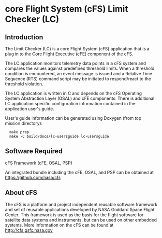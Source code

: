 # core Flight System (cFS) Limit Checker (LC)

## Introduction

The Limit Checker (LC) is a core Flight System (cFS) application
that is a plug in to the Core Flight Executive (cFE) component of the cFS.

The LC application monitors telemetry data points in a cFS system and compares 
the values against predefined threshold limits. When a threshold condition is 
encountered, an event message is issued and a Relative Time Sequence (RTS) 
command script may be initiated to respond/react to the threshold violation.  

The LC application is written in C and depends on the cFS Operating System
Abstraction Layer (OSAL) and cFE components.  There is additional LC application
specific configuration information contained in the application user's guide.

User's guide information can be generated using Doxygen (from top mission directory):
```
  make prep
  make -C build/docs/lc-usersguide lc-usersguide
```

## Software Required

cFS Framework (cFE, OSAL, PSP)

An integrated bundle including the cFE, OSAL, and PSP can
be obtained at https://github.com/nasa/cfs

## About cFS

The cFS is a platform and project independent reusable software framework and
set of reusable applications developed by NASA Goddard Space Flight Center.
This framework is used as the basis for the flight software for satellite data
systems and instruments, but can be used on other embedded systems.  More
information on the cFS can be found at http://cfs.gsfc.nasa.gov
